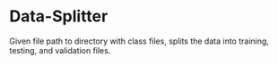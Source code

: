 # Data-Splitter
Given file path to directory with class files, splits the data into training, testing, and validation files.
